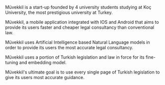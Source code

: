 Müvekkil is a start-up founded by 4 university students studying at Koç University, the most prestigious university at Turkey.

Müvekkil, a mobile application integrated with IOS and Android that aims to provide its users faster and cheaper legal consultancy than conventional law.

Müvekkil uses Artificial Intelligence based Natural Language models in order to provide its users the most accurate legal consultancy.

Müvekkil uses a portion of Turkish legislation and law in force for its fine-tuning and embedding model. 

Müvekkil's ultimate goal is to use every single page of Turkish legislation to give its users most accurate guidance. 


